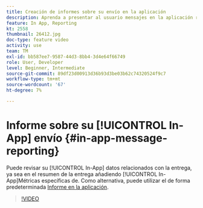 ```yaml
---
title: Creación de informes sobre su envío en la aplicación
description: Aprenda a presentar al usuario mensajes en la aplicación relevantes para el contexto en respuesta al comportamiento en tiempo real de un cliente dentro de la aplicación móvil.
feature: In App, Reporting
kt: 2558
thumbnail: 26412.jpg
doc-type: feature video
activity: use
team: TM
exl-id: bb587ee7-9587-44d3-8bb4-3d4e64f66749
role: User, Developer
level: Beginner, Intermediate
source-git-commit: 89df23d00913d36b93d3be03b62c74320524f9c7
workflow-type: tm+mt
source-wordcount: '67'
ht-degree: 7%

---
```


# Informe sobre su [!UICONTROL In-App] envío {#in-app-message-reporting}

Puede revisar su [!UICONTROL In-App] datos relacionados con la entrega, ya sea en el resumen de la entrega añadiendo [!UICONTROL In-App]Métricas específicas de. Como alternativa, puede utilizar el de forma predeterminada [Informe en la aplicación](https://experienceleague.adobe.com/docs/campaign-standard/using/reporting/list-of-reports/in-app-report.html?lang=en).

>[!VIDEO](https://video.tv.adobe.com/v/26412?quality=12&learn=on)
